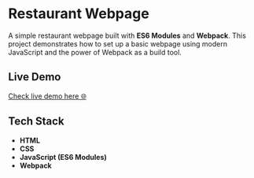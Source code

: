# Restaurant Webpage

A simple restaurant webpage built with **ES6 Modules** and **Webpack**. This project demonstrates how to set up a basic webpage using modern JavaScript and the power of Webpack as a build tool.

## Live Demo

[Check live demo here 🌐](https://codepioneer2.github.io/restaurant/)


## Tech Stack

- **HTML**
- **CSS**
- **JavaScript (ES6 Modules)**
- **Webpack**
